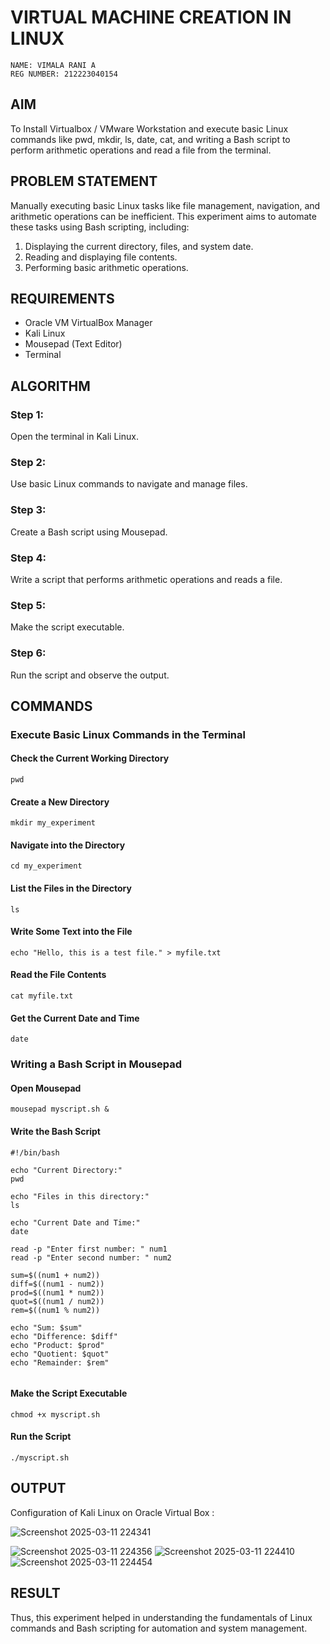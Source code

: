  # VIRTUAL MACHINE CREATION IN LINUX
 ~~~
 NAME: VIMALA RANI A
 REG NUMBER: 212223040154
~~~

## AIM

To Install Virtualbox / VMware Workstation and execute basic Linux commands like pwd, mkdir, ls, date, cat, and writing a Bash script to perform arithmetic operations and read a file from the terminal.

## PROBLEM STATEMENT

Manually executing basic Linux tasks like file management, navigation, and arithmetic operations can be inefficient. This experiment aims to automate these tasks using Bash scripting, including:
1. Displaying the current directory, files, and system date.
2. Reading and displaying file contents.
3. Performing basic arithmetic operations.

## REQUIREMENTS
- Oracle VM VirtualBox Manager
- Kali Linux
- Mousepad (Text Editor)
- Terminal

## ALGORITHM
 ### Step 1: 
 Open the terminal in Kali Linux.
 ### Step 2:
 Use basic Linux commands to navigate and manage files.
 ### Step 3:
 Create a Bash script using Mousepad.
 ### Step 4:
 Write a script that performs arithmetic operations and reads a file.
 ### Step 5:
 Make the script executable.
 ### Step 6:
 Run the script and observe the output.
 
## COMMANDS

###  Execute Basic Linux Commands in the Terminal
#### Check the Current Working Directory
```
pwd
```
#### Create a New Directory
```
mkdir my_experiment
```

#### Navigate into the Directory
```
cd my_experiment
```
#### List the Files in the Directory
```
ls
```

#### Write Some Text into the File
```
echo "Hello, this is a test file." > myfile.txt
```

#### Read the File Contents
```
cat myfile.txt
```
#### Get the Current Date and Time
```
date
```

###  Writing a Bash Script in Mousepad
#### Open Mousepad
```
mousepad myscript.sh &
```

#### Write the Bash Script

```
#!/bin/bash 

echo "Current Directory:"
pwd

echo "Files in this directory:"
ls

echo "Current Date and Time:"
date

read -p "Enter first number: " num1
read -p "Enter second number: " num2

sum=$((num1 + num2))
diff=$((num1 - num2))
prod=$((num1 * num2))
quot=$((num1 / num2))
rem=$((num1 % num2))

echo "Sum: $sum"
echo "Difference: $diff"
echo "Product: $prod"
echo "Quotient: $quot"
echo "Remainder: $rem"


```
####  Make the Script Executable
```
chmod +x myscript.sh
```

#### Run the Script
```
./myscript.sh
```

## OUTPUT

Configuration of Kali Linux on Oracle Virtual Box :

![Screenshot 2025-03-11 224341](https://github.com/user-attachments/assets/ce9e8e66-385e-4db6-a6bc-6465be5f0f0b)


 
![Screenshot 2025-03-11 224356](https://github.com/user-attachments/assets/94b55e74-50e3-42e6-9e84-e578e40595dd)
![Screenshot 2025-03-11 224410](https://github.com/user-attachments/assets/75b33a9c-ae97-4411-87a7-25f08d0aec2c)
![Screenshot 2025-03-11 224454](https://github.com/user-attachments/assets/e741a91f-bcd5-4383-8ce0-6b255491639a)




## RESULT
Thus, this experiment helped in understanding the fundamentals of Linux commands and Bash scripting for automation and system management.

  


